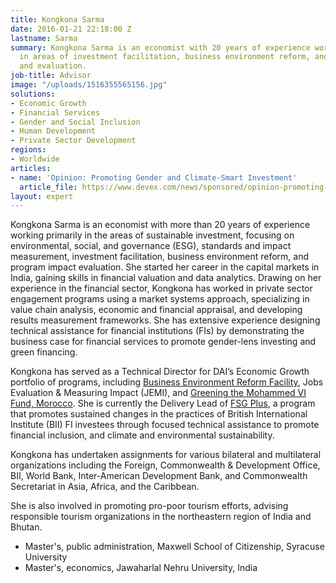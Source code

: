 ```yaml
---
title: Kongkona Sarma
date: 2016-01-21 22:18:00 Z
lastname: Sarma
summary: Kongkona Sarma is an economist with 20 years of experience working primarily
  in areas of investment facilitation, business environment reform, and monitoring
  and evaluation.
job-title: Advisor
image: "/uploads/1516355565156.jpg"
solutions:
- Economic Growth
- Financial Services
- Gender and Social Inclusion
- Human Development
- Private Sector Development
regions:
- Worldwide
articles:
- name: 'Opinion: Promoting Gender and Climate-Smart Investment'
  article_file: https://www.devex.com/news/sponsored/opinion-promoting-gender-and-climate-smart-investment-102072
layout: expert
---
```


Kongkona Sarma is an economist with more than 20 years of experience working primarily in the areas of sustainable investment, focusing on environmental, social, and governance (ESG), standards and impact measurement, investment facilitation, business environment reform, and program impact evaluation. She started her career in the capital markets in India, gaining skills in financial valuation and data analytics. Drawing on her experience in the financial sector, Kongkona has worked in private sector engagement programs using a market systems approach, specializing in value chain analysis, economic and financial appraisal, and developing results measurement frameworks. She has extensive experience designing technical assistance for financial institutions (FIs) by demonstrating the business case for financial services to promote gender-lens investing and green financing. 

Kongkona has served as a Technical Director for DAI’s Economic Growth portfolio of programs, including [Business Environment Reform Facility](https://www.dai.com/our-work/projects/worldwide-business-environment-reform-facility-berf), Jobs Evaluation & Measuring Impact (JEMI), and [Greening the Mohammed VI Fund, Morocco](https://www.dai.com/our-work/projects/morocco-greening-the-mohammed-vi-fund-for-investment-innovation-and-investment-fund-i2f). She is currently the Delivery Lead of [FSG Plus](https://www.dai.com/our-work/projects/cdcs-technical-assistance-facility-for-financial-institutions), a program that promotes sustained changes in the practices of British International Institute (BII) FI investees through focused technical assistance to promote financial inclusion, and climate and environmental sustainability.

Kongkona has undertaken assignments for various bilateral and multilateral organizations including the Foreign, Commonwealth & Development Office, BII, World Bank, Inter-American Development Bank, and Commonwealth Secretariat in Asia, Africa, and the Caribbean. 

She is also involved in promoting pro-poor tourism efforts, advising responsible tourism organizations in the northeastern region of India and Bhutan.

* Master's, public administration, Maxwell School of Citizenship, Syracuse University
* Master's, economics, Jawaharlal Nehru University, India